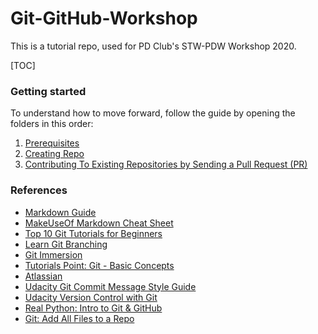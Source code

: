 # Git-GitHub-Workshop

This is a tutorial repo, used for PD Club's STW-PDW Workshop 2020.

[TOC]

### Getting started

To understand how to move forward, follow the guide by opening the folders in this order:

1.  [Prerequisites](/Prerequisites/README.md)
2.  [Creating Repo](/Creating%20Repo/README.md)
3.  [Contributing To Existing Repositories by Sending a Pull Request (PR)](/Contributing%20To%20Existing%20Repositories/README.md)

### References

-   [Markdown Guide](https://www.markdownguide.org)
-   [MakeUseOf Markdown Cheat Sheet](https://www.makeuseof.com/tag/printable-markdown-cheat-sheet/)
-   [Top 10 Git Tutorials for Beginners](https://www.webfx.com/blog/web-design/git-tutorials-beginners/)
-   [Learn Git Branching](https://learngitbranching.js.org/)
-   [Git Immersion](https://gitimmersion.com/index.html)
-   [Tutorials Point: Git - Basic Concepts](https://www.tutorialspoint.com/git/git_basic_concepts.htm)
-   [Atlassian](https://www.atlassian.com/git/tutorials)
-   [Udacity Git Commit Message Style Guide](https://udacity.github.io/git-styleguide/)
-   [Udacity Version Control with Git](https://www.udacity.com/course/version-control-with-git--ud123)  
-   [Real Python: Intro to Git & GitHub](https://realpython.com/python-git-github-intro/)
-   [Git: Add All Files to a Repo](https://stackabuse.com/git-add-all-files-to-a-repo/)
